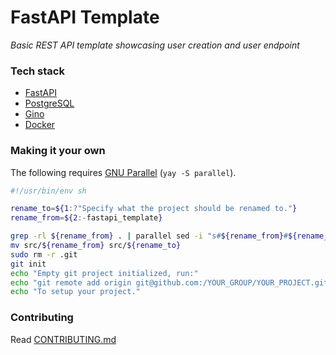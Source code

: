 # FastAPI Template

*Basic REST API template showcasing user creation and user endpoint*

### Tech stack
- [FastAPI](https://fastapi.tiangolo.com)
- [PostgreSQL](https://www.postgresql.org)
- [Gino](https://python-gino.org)
- [Docker](https://www.docker.com)


### Making it your own
The following requires [GNU Parallel](https://www.gnu.org/software/parallel/) (`yay -S parallel`).
```sh
#!/usr/bin/env sh

rename_to=${1:?"Specify what the project should be renamed to."}
rename_from=${2:-fastapi_template}

grep -rl ${rename_from} . | parallel sed -i "s#${rename_from}#${rename_to}#g" {}
mv src/${rename_from} src/${rename_to}
sudo rm -r .git
git init
echo "Empty git project initialized, run:"
echo "git remote add origin git@github.com:/YOUR_GROUP/YOUR_PROJECT.git"
echo "To setup your project."
```

### Contributing
Read [CONTRIBUTING.md](CONTRIBUTING.md)
